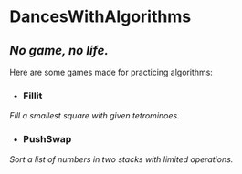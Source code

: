 # DancesWithAlgorithms

## *No game, no life.*

Here are some games made for practicing algorithms:

- ### Fillit
*Fill a smallest square with given tetrominoes.*

- ### PushSwap
*Sort a list of numbers in two stacks with limited operations.*
